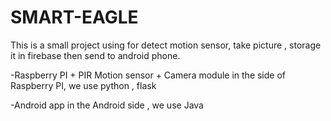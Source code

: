 # SMART-EAGLE
This is a small project using for detect motion sensor, take picture , storage it in firebase then send to android phone.

-Raspberry PI + PIR Motion sensor + Camera module in the side of Raspberry PI, we use python , flask

-Android app in the Android side , we use Java
